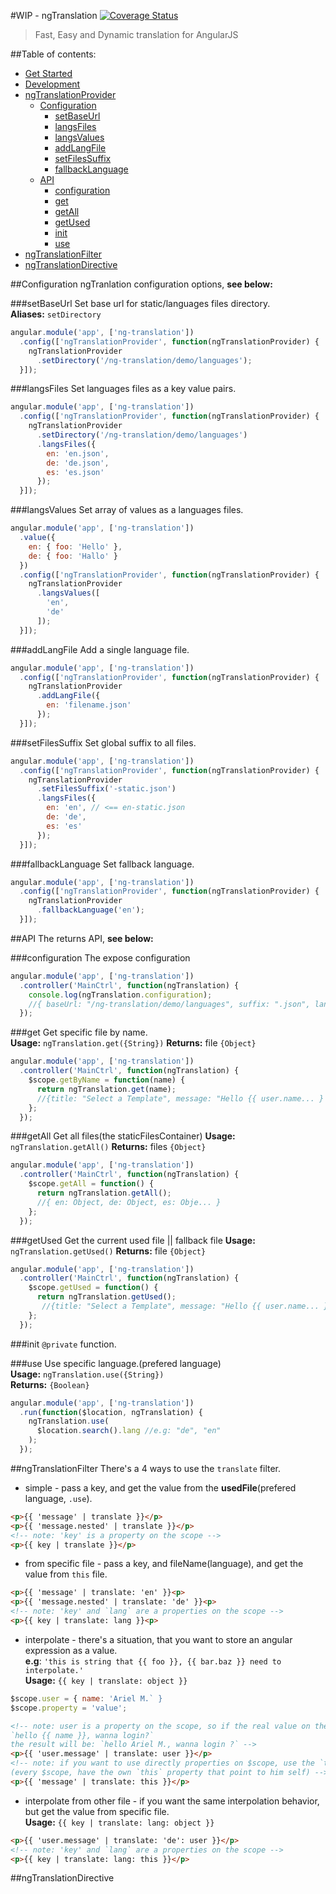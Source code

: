 #WIP - ngTranslation [![Coverage Status](https://img.shields.io/coveralls/a8m/ng-translation.svg)](https://coveralls.io/r/a8m/ng-translation)
> Fast, Easy and Dynamic translation for AngularJS

##Table of contents:
- [Get Started](#get-started)
- [Development](#development)
- [ngTranslationProvider](#ngtranslationprovider)
  - [Configuration](#configuration)
    - [setBaseUrl](#setbaseurl)
    - [langsFiles](#langsfiles)
    - [langsValues](#langsvalues)
    - [addLangFile](#addlangfile)
    - [setFilesSuffix](#setfilessuffix)
    - [fallbackLanguage](#fallbacklanguage)
  - [API](#api)
    - [configuration](#configuration1)
    - [get](#get)
    - [getAll](#getall)
    - [getUsed](#getused)
    - [init](init)
    - [use](#use)
- [ngTranslationFilter](ngtranslationfilter)
- [ngTranslationDirective](ngtranslationdirective)

##Configuration
ngTranlation configuration options, **see below:**

###setBaseUrl
Set base url for static/languages files directory.  
**Aliases:** `setDirectory`
```js
angular.module('app', ['ng-translation'])
  .config(['ngTranslationProvider', function(ngTranslationProvider) {
    ngTranslationProvider
      .setDirectory('/ng-translation/demo/languages');
  }]);
```
###langsFiles
Set languages files as a key value pairs.  
```js
angular.module('app', ['ng-translation'])
  .config(['ngTranslationProvider', function(ngTranslationProvider) {
    ngTranslationProvider
      .setDirectory('/ng-translation/demo/languages')
      .langsFiles({
        en: 'en.json',
        de: 'de.json',
        es: 'es.json'
      });
  }]);
```
###langsValues
Set array of values as a languages files.  
```js
angular.module('app', ['ng-translation'])
  .value({
    en: { foo: 'Hello' },
    de: { foo: 'Hallo' }
  })
  .config(['ngTranslationProvider', function(ngTranslationProvider) {
    ngTranslationProvider
      .langsValues([
        'en',
        'de'
      ]);
  }]);
```
###addLangFile
Add a single language file.  
```js
angular.module('app', ['ng-translation'])
  .config(['ngTranslationProvider', function(ngTranslationProvider) {
    ngTranslationProvider
      .addLangFile({
        en: 'filename.json'
      });
  }]);
```
###setFilesSuffix
Set global suffix to all files.  
```js
angular.module('app', ['ng-translation'])
  .config(['ngTranslationProvider', function(ngTranslationProvider) {
    ngTranslationProvider
      .setFilesSuffix('-static.json')
      .langsFiles({
        en: 'en', // <== en-static.json
        de: 'de',
        es: 'es'
      });
  }]);
```
###fallbackLanguage
Set fallback language. 
```js
angular.module('app', ['ng-translation'])
  .config(['ngTranslationProvider', function(ngTranslationProvider) {
    ngTranslationProvider
      .fallbackLanguage('en');
  }]);
```
##API
The returns API, **see below:**

###configuration
The expose configuration
```js
angular.module('app', ['ng-translation'])
  .controller('MainCtrl', function(ngTranslation) {
    console.log(ngTranslation.configuration);
    //{ baseUrl: "/ng-translation/demo/languages", suffix: ".json", langsFiles: Obje... }
  });
```
###get
Get specific file by name.  
**Usage:** `ngTranslation.get({String})`
**Returns:** file `{Object}`
```js
angular.module('app', ['ng-translation'])
  .controller('MainCtrl', function(ngTranslation) {
    $scope.getByName = function(name) {
      return ngTranslation.get(name); 
      //{title: "Select a Template", message: "Hello {{ user.name... }
    };
  });
```
###getAll
Get all files(the staticFilesContainer)
**Usage:** `ngTranslation.getAll()`
**Returns:** files `{Object}`
```js
angular.module('app', ['ng-translation'])
  .controller('MainCtrl', function(ngTranslation) {
    $scope.getAll = function() {
      return ngTranslation.getAll(); 
      //{ en: Object, de: Object, es: Obje... }
    };
  });
```
###getUsed
Get the current used file || fallback file
**Usage:** `ngTranslation.getUsed()`
**Returns:** file `{Object}`
```js
angular.module('app', ['ng-translation'])
  .controller('MainCtrl', function(ngTranslation) {
    $scope.getUsed = function() {
      return ngTranslation.getUsed(); 
       //{title: "Select a Template", message: "Hello {{ user.name... }
    };
  });
```
###init
`@private` function.  

###use
Use specific language.(prefered language)  
**Usage:** `ngTranslation.use({String})`  
**Returns:** `{Boolean}`
```js
angular.module('app', ['ng-translation'])
  .run(function($location, ngTranslation) {
    ngTranslation.use(
      $location.search().lang //e.g: "de", "en"
    );
  });
```
##ngTranslationFilter
There's a 4 ways to use the `translate` filter.  
* simple - pass a key, and get the value from the **usedFile**(prefered language, `.use`).
```html
<p>{{ 'message' | translate }}</p>
<p>{{ 'message.nested' | translate }}</p>
<!-- note: 'key' is a property on the scope -->
<p>{{ key | translate }}</p>
```
* from specific file - pass a key, and fileName(language), and get the value from `this` file.
```html
<p>{{ 'message' | translate: 'en' }}<p>
<p>{{ 'message.nested' | translate: 'de' }}<p>
<!-- note: 'key' and `lang` are a properties on the scope -->
<p>{{ key | translate: lang }}<p>
```
* interpolate - there's a situation, that you want to store an angular expression as a value.  
**e.g**: `'this is string that {{ foo }}, {{ bar.baz }} need to interpolate.'`  
**Usage:** `{{ key | translate: object }}`  
```js
$scope.user = { name: 'Ariel M.` }
$scope.property = 'value';
```
```html
<!-- note: user is a property on the scope, so if the real value on the file is:
`hello {{ name }}, wanna login?`
the result will be: `hello Ariel M., wanna login ?` -->
<p>{{ 'user.message' | translate: user }}</p>
<!-- note: if you want to use directly properties on $scope, use the `this` keyword,
(every $scope, have the own `this` property that point to him self) -->
<p>{{ 'message' | translate: this }}</p>
```
* interpolate from other file - if you want the same interpolation behavior, but get the value 
from specific file.  
**Usage:** `{{ key | translate: lang: object }}`  
```html
<p>{{ 'user.message' | translate: 'de': user }}</p>
<!-- note: 'key' and `lang` are a properties on the scope -->
<p>{{ key | translate: lang: this }}</p>
```
##ngTranslationDirective




